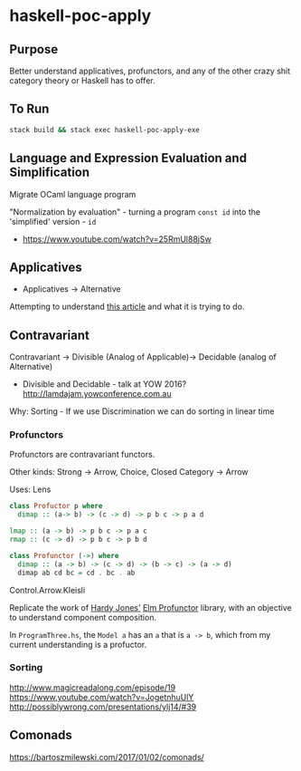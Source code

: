# haskell-poc-apply

## Purpose

Better understand applicatives, profunctors, and any of the other crazy shit category theory or Haskell has to offer.

## To Run

```bash
stack build && stack exec haskell-poc-apply-exe
```

## Language and Expression Evaluation and Simplification

Migrate OCaml language program

"Normalization by evaluation" - turning a program `const id` into the 'simplified' version - `id`
* https://www.youtube.com/watch?v=25RmUl88jSw


## Applicatives

* Applicatives -> Alternative

Attempting to understand [this article](http://comonad.com/reader/2012/abstracting-with-applicatives/) and what it is trying to do.

## Contravariant

Contravariant -> Divisible (Analog of Applicable)-> Decidable (analog of Alternative)

* Divisible and Decidable - talk at YOW 2016? http://lamdajam.yowconference.com.au

Why: Sorting - If we use Discrimination we can do sorting in linear time

### Profunctors

Profunctors are contravariant functors.

Other kinds: Strong -> Arrow, Choice, Closed
            Category -> Arrow

Uses: Lens

```hs
class Profuctor p where
  dimap :: (a-> b) -> (c -> d) -> p b c -> p a d

lmap :: (a -> b) -> p b c -> p a c
rmap :: (c -> d) -> p b c -> p b d

class Profunctor (->) where
  dimap :: (a -> b) -> (c -> d) -> (b -> c) -> (a -> d)
  dimap ab cd bc = cd . bc . ab
```

Control.Arrow.Kleisli

Replicate the work of [Hardy Jones'](https://github.com/joneshf) [Elm Profunctor](https://github.com/joneshf/elm-profunctors) library, with an objective to understand component composition.

In `ProgramThree.hs`, the `Model a` has an `a` that is `a -> b`, which from my current understanding is a profuctor.


### Sorting

http://www.magicreadalong.com/episode/19
https://www.youtube.com/watch?v=JogetnhuUlY
http://possiblywrong.com/presentations/ylj14/#39

## Comonads

https://bartoszmilewski.com/2017/01/02/comonads/
